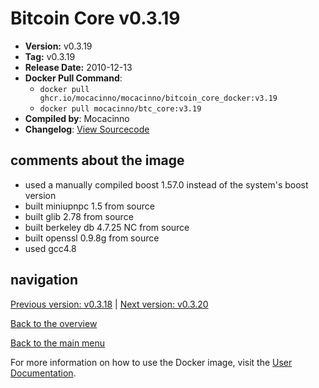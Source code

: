 # Bitcoin Core v0.3.19

- **Version:** v0.3.19
- **Tag:** v0.3.19
- **Release Date:** 2010-12-13
- **Docker Pull Command**:
  - `docker pull ghcr.io/mocacinno/mocacinno/bitcoin_core_docker:v3.19`
  - `docker pull mocacinno/btc_core:v3.19`
- **Compiled by**: Mocacinno
- **Changelog**: [View Sourcecode](https://github.com/bitcoin/bitcoin/tree/v0.3.19)

## comments about the image

- used a manually compiled boost 1.57.0 instead of the system's boost version
- built miniupnpc 1.5 from source
- built glib 2.78 from source
- built berkeley db 4.7.25 NC from source
- built openssl 0.9.8g from source
- used gcc4.8

## navigation

[Previous version: v0.3.18](./v3.18.md) | [Next version: v0.3.20](./v3.20.md)

[Back to the overview](./Readme.md)

[Back to the main menu](../Readme.md)

For more information on how to use the Docker image, visit the [User Documentation](../userdocs/Readme.md).
